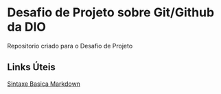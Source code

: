 # Desafio de Projeto sobre Git/Github da DIO
Repositorio criado para o Desafio de Projeto

## Links Úteis
[Sintaxe Basica Markdown](https://www.markdownguide.org/basic-syntax/)
